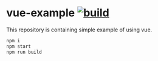 # vue-example [![build](https://travis-ci.org/daggerok/vue-example.svg?branch=master)](https://travis-ci.org/daggerok/vue-example)

This repository is containing simple example of using vue.

```bash
npm i
npm start
npm run build
```
